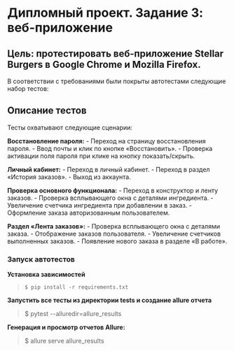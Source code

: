 # Дипломный проект. Задание 3: веб-приложение

## Цель: протестировать веб-приложение Stellar Burgers в Google Chrome и Mozilla Firefox.

В соответствии с требованиями были покрыты автотестами следующие набор тестов:

## Описание тестов

Тесты охватывают следующие сценарии:

**Восстановление пароля:**
    - Переход на страницу восстановления пароля.
    - Ввод почты и клик по кнопке «Восстановить».
    - Проверка активации поля пароля при клике на кнопку показать/скрыть.

**Личный кабинет:**
    - Переход в личный кабинет.
    - Переход в раздел «История заказов».
    - Выход из аккаунта.

**Проверка основного функционала:**
    - Переход в конструктор и ленту заказов.
    - Проверка всплывающего окна с деталями ингредиента.
    - Увеличение счетчика ингредиента при добавлении в заказ.
    - Оформление заказа авторизованным пользователем.

**Раздел «Лента заказов»:**
    - Проверка всплывающего окна с деталями заказа.
    - Отображение заказов пользователя.
    - Увеличение счетчиков выполненных заказов.
    - Появление нового заказа в разделе «В работе».

### Запуск автотестов

**Установка зависимостей**

> `$ pip install -r requirements.txt`

**Запустить все тесты из директории tests и создание allure отчета**

> $ pytest --alluredir=allure_results

**Генерация и просмотр отчетов Allure:**

> $ allure serve allure_results
